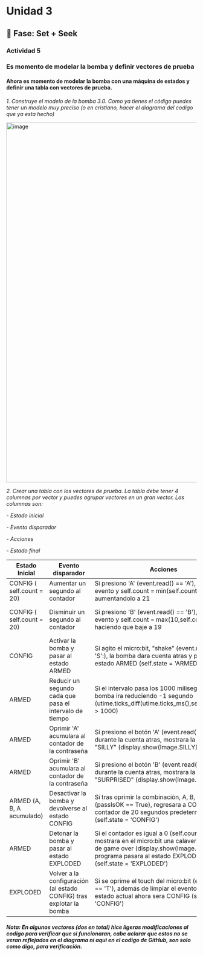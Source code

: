 # Unidad 3

## 🔎 Fase: Set + Seek

### Actividad 5

### Es momento de modelar la bomba y definir vectores de prueba

#### Ahora es momento de modelar la bomba con una máquina de estados y definir una tabla con vectores de prueba.

*1. Construye el modelo de la bomba 3.0. Como ya tienes el código puedes tener un modelo muy preciso (o en cristiano, hacer el diagrama del codigo que ya esta hecho)*

<img width="1717" height="953" alt="image" src="https://github.com/user-attachments/assets/5c49f3f7-8d85-4fe3-b326-8b57f7eed598" />

*2. Crear una tabla con los vectores de prueba. La tabla debe tener 4 columnas por vector y puedes agrupar vectores en un gran vector. Las columnas son:*

*- Estado inicial*

*- Evento disparador*

*- Acciones*

*- Estado final*

| Estado Inicial | Evento disparador | Acciones | Estado Final |
| --- | --- | --- | --- |
| CONFIG ( self.count = 20) | Aumentar un segundo al contador | Si presiono 'A' (event.read() == 'A'), se limpia el evento y self.count = min(self.count+1,60), aumentandolo a 21 | El programa pasa el vector |
| CONFIG ( self.count = 20) | Disminuir un segundo al contador | Si presiono 'B' (event.read() == 'B'), se limpia el evento y self.count = max(10,self.count-1), haciendo que baje a 19 | El programa tambien pasa el vector |
| CONFIG | Activar la bomba y pasar al estado ARMED | Si agito el micro:bit, "shake" (event.read() == 'S':), la bomba dara cuenta atras y pasara al estado ARMED (self.state = 'ARMED') | El programa pasa por el vector sin problemas |
| ARMED | Reducir un segundo cada que pasa el intervalo de tiempo | Si el intervalo pasa los 1000 milisegundos, la bomba ira reduciendo -1 segundo (utime.ticks_diff(utime.ticks_ms(),self.startTime) > 1000)  | El programa funciona con lo que solicita el vector |
| ARMED | Oprimir 'A' acumulara al contador de la contraseña | Si presiono el botón 'A' (event.read() == 'A') durante la cuenta atras, mostrara la cara "SILLY" (display.show(Image.SILLY)) | El vector cumple con la prueba |
| ARMED | Oprimir 'B' acumulara al contador de la contraseña | Si presiono el botón 'B' (event.read() == 'B') durante la cuenta atras, mostrara la cara "SURPRISED" (display.show(Image.SURPRISED) | El vector nuevamente cumple|
| ARMED (A, B, A acumulado) | Desactivar la bomba y devolverse al estado CONFIG| Si tras oprimir la combinación, A, B, A, (passIsOK == True), regresara a CONFIG con el contador de 20 segundos predeterminado (self.state = 'CONFIG') | El programa cumple con el vector |
| ARMED | Detonar la bomba y pasar al estado EXPLODED | Si el contador es igual a 0 (self.count == 0), mostrara en el micro:bit una calavera en señal de game over (display.show(Image.SKULL)) y el programa pasara al estado EXPLODED (self.state = 'EXPLODED') | El vector nuevamente vuelve a cumplir |
| EXPLODED | Volver a la configuración (al estado CONFIG) tras explotar la bomba | Si se oprime el touch del micro:bit (event.read() == 'T'), además de limpiar el evento, este el estado actual ahora sera CONFIG (self.state = 'CONFIG') | El programa nuevamente cumple con el vector |

##### *Nota: En algunos vectores (dos en total) hice ligeras modificaciones al codigo para verificar que si funcionaran, cabe aclarar que estos no se veran reflejados en el diagrama ni aqui en el codigo de GitHub, son solo como digo, para verificación.*














